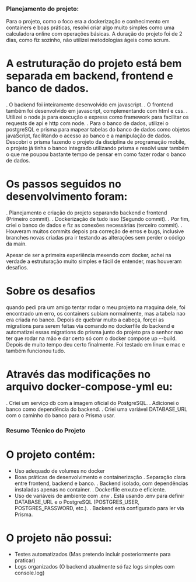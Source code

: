 ### Planejamento do projeto:

Para o projeto, como o foco era a dockerização e conhecimento em containers e boas práticas, resolvi criar algo muito simples como uma calculadora online com operações básicas.
A duração do projeto foi de 2 dias, como fiz sozinho, não utilizei metodologias ágeis como scrum.

# A estruturação do projeto está bem separada em backend, frontend e banco de dados.

. O backend foi inteiramente desenvolvido em javascript.
. O frontend também foi desenvolvido em javascript, complementando com html e css.
. Utilizei o node.js para execução e express como framework para facilitar os requests de api e http com node.
. Para o banco de dados, utilizei o postgreSQL e prisma para mapear tabelas do banco de dados como objetos javaScript, facilitando o acesso ao banco e a manipulação de dados.
  Descobri o prisma fazendo o projeto da disciplina de programação mobile, o projeto já tinha o banco integrado utilizando prisma e resolvi usar também o que me poupou bastante tempo de pensar em como fazer rodar o banco de dados.

# Os passos seguidos no desenvolvimento foram:
. Planejamento e criação do projeto separando backend e frontend (Primeiro commit).
. Dockerização de tudo isso (Segundo commit).
. Por fim, criei o banco de dados e fiz as conexões necessárias (terceiro commit).
. Houveram muitos commits depois pra correção de erros e bugs, inclusive branches novas criadas pra ir testando as alterações sem perder o código da main.

Apesar de ser a primeira experiência mexendo com docker, achei na verdade a estruturação muito simples e fácil de entender, mas houveram desafios.

# Sobre os desafios
quando pedi pra um amigo tentar rodar o meu projeto na maquina dele, foi encontrado um erro, os containers subiam normalmente, mas a tabela nao era criada no banco. Depois de quebrar muito a cabeça, forçei as migrations para serem feitas via comando no dockerfile do backend e automatizei essas migrations do prisma junto do projeto pra o senhor nao ter que rodar na mão e dar certo só com o docker compose up --build. Depois de muito tempo deu certo finalmente. Foi testado em linux e mac e também funcionou tudo.

# Através das modificações no arquivo docker-compose-yml eu:
. Criei um serviço db com a imagem oficial do PostgreSQL.
. Adicionei o banco como dependência do backend.
. Criei uma variável DATABASE_URL com o caminho do banco para o Prisma usar.

### Resumo Técnico do Projeto

# O projeto contém:

- Uso adequado de volumes no docker
- Boas práticas de desenvolvimento e containerização
    . Separação clara entre frontend, backend e banco.
    . Backend isolado, com dependências instaladas apenas no container.
    . Dockerfile enxuto e eficiente.
- Uso de variáveis de ambiente com .env
    .  Está usando .env para definir DATABASE_URL e o PostgreSQL (POSTGRES_USER, POSTGRES_PASSWORD, etc.).
    . Backend está configurado para ler via Prisma.

# O projeto não possui:

- Testes automatizados (Mas pretendo incluir posteriormente para praticar)
- Logs organizados (O backend atualmente só faz logs simples com console.log)